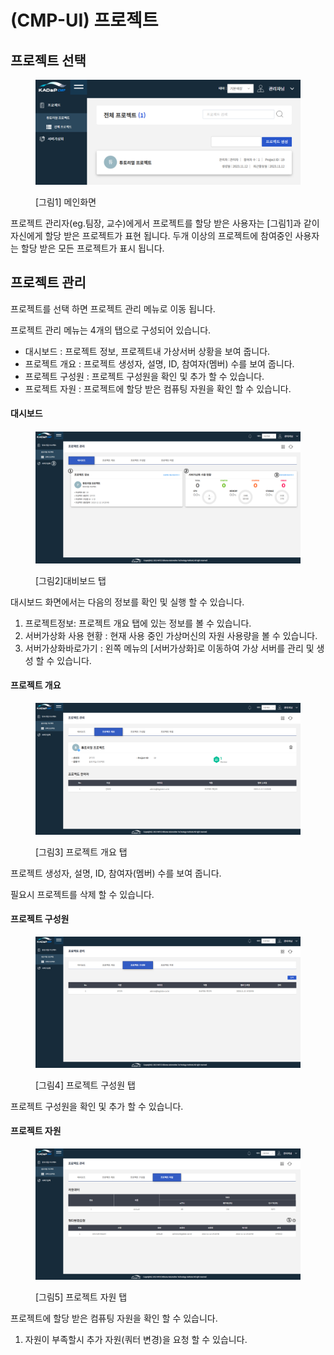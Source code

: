 # (CMP-UI) 프로젝트

## 프로젝트 선택

<figure><img src="../../.gitbook/assets/image (1) (1) (1) (1) (1) (1).png" alt=""><figcaption><p>[그림1] 메인화면</p></figcaption></figure>

프로젝트 관리자(eg.팀장, 교수)에게서 프로젝트를 할당 받은 사용자는 \[그림1]과 같이 자신에게 할당 받은 프로젝트가 표현 됩니다. 두개 이상의 프로젝트에 참여중인 사용자는 할당 받은 모든 프로젝트가 표시 됩니다.&#x20;

## &#x20;프로젝트 관리

프로젝트를 선택 하면 프로젝트 관리 메뉴로 이동 됩니다.&#x20;

프로젝트 관리 메뉴는 4개의 탭으로 구성되어 있습니다.&#x20;

* 대시보드 : 프로젝트 정보, 프로젝트내 가상서버 상황을 보여 줍니다.&#x20;
* 프로젝트 개요 : 프로젝트 생성자, 설명, ID, 참여자(멤버) 수를 보여 줍니다.&#x20;
* 프로젝트 구성원 : 프로젝트 구성원을 확인 및 추가 할 수 있습니다.&#x20;
* 프로젝트 자원 : 프로젝트에 할당 받은 컴퓨팅 자원을 확인 할  수 있습니다.&#x20;

#### 대시보드

<figure><img src="../../.gitbook/assets/image (1) (1) (1) (1) (1).png" alt=""><figcaption><p>[그림2]대비보드 탭</p></figcaption></figure>

대시보드 화면에서는 다음의 정보를 확인 및   실행 할 수 있습니다.&#x20;

1. 프로젝트정보:   프로젝트 개요 탭에 있는 정보를 볼 수 있습니다.&#x20;
2. 서버가상화 사용 현황 : 현재 사용 중인 가상머신의 자원 사용량을 볼 수 있습니다.&#x20;
3. 서버가상화바로가기 : 왼쪽 메뉴의 \[서버가상화]로 이동하여 가상 서버를 관리 및 생성 할 수 있습니다.

#### 프로젝트 개요

<figure><img src="../../.gitbook/assets/image (2) (1) (1) (1).png" alt=""><figcaption><p>[그림3] 프로젝트 개요 탭</p></figcaption></figure>

프로젝트 생성자, 설명, ID, 참여자(멤버) 수를 보여 줍니다.&#x20;

필요시 프로젝트를 삭제 할 수 있습니다.&#x20;

#### 프로젝트 구성원

<figure><img src="../../.gitbook/assets/image (3) (1) (1) (1).png" alt=""><figcaption><p>[그림4] 프로젝트 구성원 탭</p></figcaption></figure>

프로젝트 구성원을 확인 및 추가 할 수 있습니다.&#x20;

#### 프로젝트 자원

<figure><img src="../../.gitbook/assets/image (5) (1).png" alt=""><figcaption><p>[그림5] 프로젝트 자원 탭</p></figcaption></figure>

프로젝트에 할당 받은 컴퓨팅 자원을 확인 할  수 있습니다.&#x20;

1. 자원이 부족할시 추가 자원(쿼터 변경)을 요청 할 수 있습니다.&#x20;

